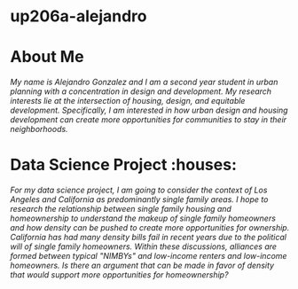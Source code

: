 # up206a-alejandro

<h1>About Me
  <h6>My name is Alejandro Gonzalez and I am a second year student in urban planning with a concentration in design and development. My research interests lie at the intersection of housing, design, and equitable development. Specifically, I am interested in how urban design and housing development can create more opportunities for communities to stay in their neighborhoods. 
  
  <h1>Data Science Project :houses: </h1>
  <h6>For my data science project, I am going to consider the context of Los Angeles and California as predominantly single family areas. I hope to research the relationship between single family housing and homeownership to understand the makeup of single family homeowners and how density can be pushed to create more opportunities for ownership. California has had many density bills fail in recent years due to the political will of single family homeowners. Within these discussions, alliances are formed between typical "NIMBYs" and low-income renters and low-income homeowners. Is there an argument that can be made in favor of density that would support more opportunities for homeownership? 
 
   

